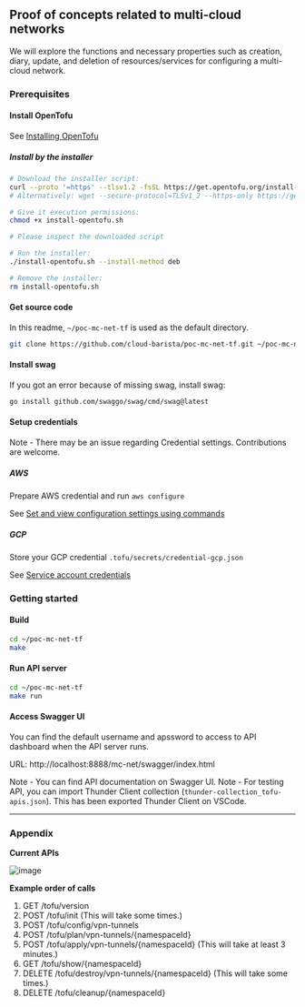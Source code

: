 ## Proof of concepts related to multi-cloud networks

We will explore the functions and necessary properties such as creation, diary, update, and deletion of resources/services for configuring a multi-cloud network.


### Prerequisites

#### Install OpenTofu

See [Installing OpenTofu](https://opentofu.org/docs/intro/install/)

##### Install by the installer

```bash
# Download the installer script:
curl --proto '=https' --tlsv1.2 -fsSL https://get.opentofu.org/install-opentofu.sh -o install-opentofu.sh
# Alternatively: wget --secure-protocol=TLSv1_2 --https-only https://get.opentofu.org/install-opentofu.sh -O install-opentofu.sh

# Give it execution permissions:
chmod +x install-opentofu.sh

# Please inspect the downloaded script

# Run the installer:
./install-opentofu.sh --install-method deb

# Remove the installer:
rm install-opentofu.sh
```

#### Get source code

In this readme, `~/poc-mc-net-tf` is used as the default directory.
```bash
git clone https://github.com/cloud-barista/poc-mc-net-tf.git ~/poc-mc-net-tf
```

#### Install swag

If you got an error because of missing swag, install swag:

```bash
go install github.com/swaggo/swag/cmd/swag@latest
```

#### Setup credentials

Note - There may be an issue regarding Credential settings. Contributions are welcome.

##### AWS

Prepare AWS credential and run `aws configure`

See [Set and view configuration settings using commands](https://docs.aws.amazon.com/cli/latest/userguide/cli-configure-files.html#cli-configure-files-methods)

##### GCP

Store your GCP credential `.tofu/secrets/credential-gcp.json`

See [Service account credentials](https://developers.google.com/workspace/guides/create-credentials#service-account)

### Getting started

#### Build
```bash
cd ~/poc-mc-net-tf
make
```

#### Run API server
```bash
cd ~/poc-mc-net-tf
make run
```

#### Access Swagger UI

You can find the default username and apssword to access to API dashboard when the API server runs.

URL: http://localhost:8888/mc-net/swagger/index.html

Note - You can find API documentation on Swagger UI.
Note - For testing API, you can import Thunder Client collection (`thunder-collection_tofu-apis.json`).
This has been exported Thunder Client on VSCode.

---

### Appendix

**Current APIs**

![image](https://github.com/cloud-barista/poc-mc-net-tf/assets/7975459/2128613a-bb40-410f-8ddd-4c49156e62cd)

**Example order of calls**
1. GET /tofu/version
2. POST /tofu/init (This will take some times.)
3. POST /tofu/config/vpn-tunnels
4. POST /tofu/plan/vpn-tunnels/{namespaceId}
5. POST /tofu/apply/vpn-tunnels/{namespaceId} (This will take at least 3 minutes.)
6. GET /tofu/show/{namespaceId}
7. DELETE /tofu/destroy/vpn-tunnels/{namespaceId} (This will take some times.)
8. DELETE /tofu/cleanup/{namespaceId}
